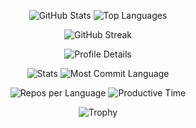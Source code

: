 <div align="center">

![GitHub Stats](https://github-readme-stats.vercel.app/api?username=WindTunnelRetirement&show_icons=true&theme=tokyonight&hide_border=true&count_private=true&include_all_commits=true)
![Top Languages](https://github-readme-stats.vercel.app/api/top-langs/?username=WindTunnelRetirement&layout=compact&theme=tokyonight&hide_border=true&count_private=true&card_width=445&langs_count=10)

![GitHub Streak](https://streak-stats.demolab.com/?user=WindTunnelRetirement&theme=tokyonight&hide_border=true&border_radius=10)

![Profile Details](https://github-profile-summary-cards.vercel.app/api/cards/profile-details?username=WindTunnelRetirement&theme=tokyonight)

![Stats](https://github-profile-summary-cards.vercel.app/api/cards/stats?username=WindTunnelRetirement&theme=tokyonight)
![Most Commit Language](https://github-profile-summary-cards.vercel.app/api/cards/most-commit-language?username=WindTunnelRetirement&theme=tokyonight)

![Repos per Language](https://github-profile-summary-cards.vercel.app/api/cards/repos-per-language?username=WindTunnelRetirement&theme=tokyonight)
![Productive Time](https://github-profile-summary-cards.vercel.app/api/cards/productive-time?username=WindTunnelRetirement&theme=tokyonight&utcOffset=9)

![Trophy](https://github-profile-trophy.vercel.app/?username=WindTunnelRetirement&theme=tokyonight&no-frame=true&no-bg=true&margin-w=4&margin-h=2&column=4)

</div>
